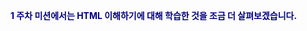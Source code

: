 <span style="font-weight: bold; color: rgb(0, 0, 128);" data-mce-style="color: #000080;">1 주차 미션에서는 HTML 이해하기에 대해 학습한 것을 조금 더 살펴보겠습니다.</span>
